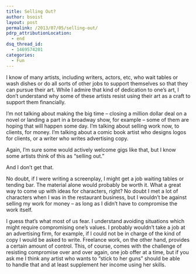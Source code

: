 ```yaml
---
title: Selling Out?
author: bsoist
layout: post
permalink: /2013/07/05/selling-out/
pdrp_attributionLocation:
  - end
dsq_thread_id:
  - 1469574201
categories:
  - Fun
---
```

I know of many artists, including writers, actors, etc, who wait tables or wash dishes or do all sorts of other jobs to support themselves so that they can pursue their art. While I admire that kind of dedication to one&#8217;s art, I don&#8217;t understand why some of these artists resist using their art as a craft to support them financially.

I&#8217;m not talking about making the big time &#8211; closing a million dollar deal on a novel or landing a part in a broadway show, for example &#8211; some of them are hoping that will happen some day. I&#8217;m talking about selling work now, to clients, for money. I&#8217;m talking about a comic book artist who designs logos for clients, or a writer who writes advertising copy.

Again, I&#8217;m sure some would actively welcome gigs like that, but I know some artists think of this as &#8220;selling out.&#8221;

And I don&#8217;t get that.

No doubt, if I were writing a screenplay, I might get a job waiting tables or tending bar. The material alone would probably be worth it. What a great way to come up with ideas for characters, right? No doubt I met a lot of characters when I was in the restaurant business, but I wouldn&#8217;t be against selling my work for money &#8211; as long as I didn&#8217;t have to compromise the work itself.

I guess that&#8217;s what most of us fear. I understand avoiding situations which might require compromising one&#8217;s values. I probably wouldn&#8217;t take a job at an advertising firm, for example, if I could not be in charge of the kind of copy I would be asked to write. Freelance work, on the other hand, provides a certain amount of control. This, of course, comes with the challenge of resisting compromise over and over again, one job offer at a time, but if you ask me I think any artist who wants to &#8220;stick to her guns&#8221; should be able to handle that and at least supplement her income using her skills.
